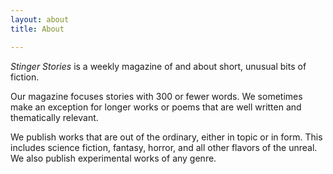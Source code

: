```yaml
---
layout: about
title: About

---
```


<i>Stinger Stories</i> is a weekly magazine of and about short, unusual bits of fiction.

Our magazine focuses stories with 300 or fewer words. We sometimes make an exception for longer works or poems that are well written and thematically relevant.

We publish works that are out of the ordinary, either in topic or in form. This includes science fiction, fantasy, horror, and all other flavors of the unreal. We also publish experimental works of any genre.
